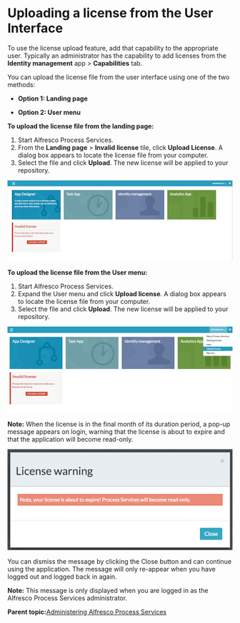 # Uploading a license from the User Interface

To use the license upload feature, add that capability to the appropriate user. Typically an administrator has the capability to add licenses from the **Identity management** app \> **Capabilities** tab.

You can upload the license file from the user interface using one of the two methods:

-   **Option 1: Landing page**

-   **Option 2: User menu**


**To upload the license file from the landing page:**

1.  Start Alfresco Process Services.
2.  From the **Landing page** \> **Invalid license** tile, click **Upload License**. A dialog box appears to locate the license file from your computer.
3.  Select the file and click **Upload**. The new license will be applied to your repository.

![images/Landingpagelicense.png](../images/Landingpagelicense.png)

**To upload the license file from the User menu:**

1.  Start Alfresco Process Services.
2.  Expand the User menu and click **Upload license**. A dialog box appears to locate the license file from your computer.
3.  Select the file and click **Upload**. The new license will be applied to your repository.

![](../images/Uploadlicense.png)

**Note:** When the license is in the final month of its duration period, a pop-up message appears on login, warning that the license is about to expire and that the application will become read-only.

![](../images/license-expiry.png)

You can dismiss the message by clicking the Close button and can continue using the application. The message will only re-appear when you have logged out and logged back in again.

**Note:** This message is only displayed when you are logged in as the Alfresco Process Services administrator.

**Parent topic:**[Administering Alfresco Process Services](../topics/adminGuide.md)

